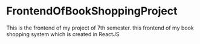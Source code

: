 # FrontendOfBookShoppingProject
This is the frontend of my project of 7th semester. this frontend of my book shopping system which is created in ReactJS
